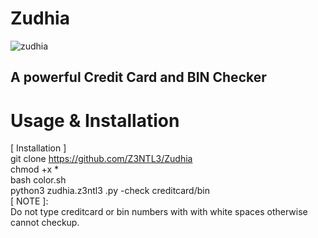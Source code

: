 # Zudhia
![zudhia](https://user-images.githubusercontent.com/48758770/149739013-44d43ea3-6089-4a02-9f6a-d5fa54e9963b.jpg)<br>
<h2>A powerful Credit Card and BIN Checker</h2>

# Usage & Installation
[ Installation ]<br>
    git clone https://github.com/Z3NTL3/Zudhia<br>
    chmod +x *<br>
    bash color.sh<br>
    python3 zudhia.z3ntl3 .py -check creditcard/bin<br>
[ NOTE ]:<br>
Do not type creditcard or bin numbers with with white spaces otherwise cannot checkup.
